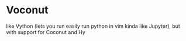 # Voconut
like Vython (lets you run easily run python in vim kinda like Jupyter), but with support for Coconut and Hy
